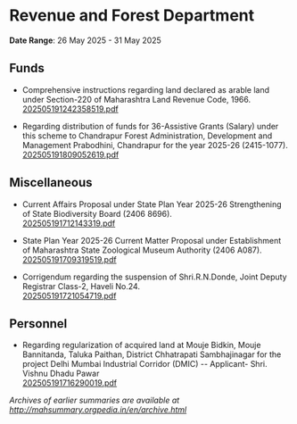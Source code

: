 # Revenue and Forest Department

**Date Range**: 26 May 2025 - 31 May 2025


## Funds
- Comprehensive instructions regarding land declared as arable land under Section-220 of Maharashtra Land Revenue Code, 1966.\
  [202505191242358519.pdf](https://gr.maharashtra.gov.in/Site/Upload/Government%20Resolutions/English/202505191242358519.pdf)

- Regarding distribution of funds for 36-Assistive Grants (Salary) under this scheme to Chandrapur Forest Administration, Development and Management Prabodhini, Chandrapur for the year 2025-26 (2415-1077).\
  [202505191809052619.pdf](https://gr.maharashtra.gov.in/Site/Upload/Government%20Resolutions/English/202505191809052619.pdf)

## Miscellaneous
- Current Affairs Proposal under State Plan Year 2025-26 Strengthening of State Biodiversity Board (2406 8696).\
  [202505191712143319.pdf](https://gr.maharashtra.gov.in/Site/Upload/Government%20Resolutions/English/202505191712143319.pdf)

- State Plan Year 2025-26 Current Matter Proposal under Establishment of Maharashtra State Zoological Museum Authority (2406 A087).\
  [202505191709319519.pdf](https://gr.maharashtra.gov.in/Site/Upload/Government%20Resolutions/English/202505191709319519.pdf)

- Corrigendum regarding the suspension of Shri.R.N.Donde, Joint Deputy Registrar Class-2, Haveli No.24.\
  [202505191721054719.pdf](https://gr.maharashtra.gov.in/Site/Upload/Government%20Resolutions/English/202505191721054719.pdf)

## Personnel
- Regarding regularization of acquired land at Mouje Bidkin, Mouje Bannitanda, Taluka Paithan, District Chhatrapati Sambhajinagar for the project Delhi Mumbai Industrial Corridor (DMIC) -- Applicant- Shri. Vishnu Dhadu Pawar\
  [202505191716290019.pdf](https://gr.maharashtra.gov.in/Site/Upload/Government%20Resolutions/English/202505191716290019.pdf)


*Archives of earlier summaries are available at http://mahsummary.orgpedia.in/en/archive.html*